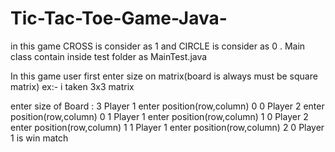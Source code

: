 # Tic-Tac-Toe-Game-Java-
in this game CROSS is consider as 1 and CIRCLE is consider as 0 .
Main class contain inside test folder as MainTest.java

In this game user first enter size on matrix(board is always must be square matrix)
ex:- i taken 3x3 matrix

enter size of Board :
3
Player 1 enter position(row,column)
0
0
Player 2 enter position(row,column)
0
1
Player 1 enter position(row,column)
1
0
Player 2 enter position(row,column)
1
1
Player 1 enter position(row,column)
2
0
Player 1 is win match
